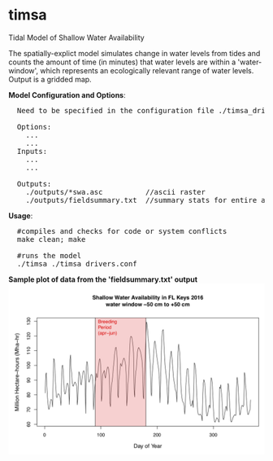 # timsa
Tidal Model of Shallow Water Availability

The spatially-explict model simulates change in water levels from tides and counts the amount of time (in minutes) that water levels are within a 'water-window', which represents an ecologically relevant range of water levels. Output is a gridded map.

**Model Configuration and Options**:
<pre>
  Need to be specified in the configuration file ./timsa_drivers.conf

  Options:
    ...
    ...
  Inputs:
    ...
    ...
    
  Outputs:
    ./outputs/*swa.asc          //ascii raster
    ./outputs/fieldsummary.txt  //summary stats for entire area (sum,count,cellsize)
</pre>

**Usage**:
<pre>
  #compiles and checks for code or system conflicts 
  make clean; make

  #runs the model
  ./timsa ./timsa_drivers.conf
</pre>

**Sample plot of data from the 'fieldsummary.txt' output**
![alt text](docs/flkeys_swa_2016.png)
